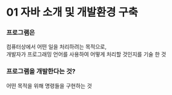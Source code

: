 # 01 자바 소개 및 개발환경 구축

### 프로그램은 
컴퓨터상에서 어떤 일을 처리하려는 목적으로,     
개발자가 프로그래밍 언어를 사용하여 어떻게 처리할 것인지를 기술 한 것

### 프로그램을 개발한다는 것?       
어떤 목적을 위해 명령들을 구현하는 것
